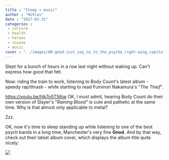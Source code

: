 ```yaml
---
title : "Sleep + music"
author : "Niklas"
date : "2017-03-31"
categories : 
 - culture
 - health
 - heroes
 - insane
 - music
cover : "../images/00-gnod-just_say_no_to_the_psycho_right-wing_capitalist_fascist_industrial_death_machine-web-2017.jpg"
---
```


Slept for a bunch of hours in a row last night without waking up. Can't express how good that felt.

Now: riding the train to work, listening to Body Count's latest album - speedy rap/thrash - while starting to read Fuminori Nakamura's "_The Thief_".

https://youtu.be/hlk7o5T56iw OK, I must admit, hearing Body Count do their own version of Slayer's "_Raining Blood"_ is cute and pathetic at the same time. Why is that almost only applicable to metal?

Zzz.

OK, now it's time to sleep standing up while listening to one of the best psych bands in a long time, Manchester's very fine **Gnod.** And by that way, check out their latest album cover, which displays the album title quite nicely:

[![](https://niklasblog.com/wp-content/00-gnod-just_say_no_to_the_psycho_right-wing_capitalist_fascist_industrial_death_machine-web-2017.jpg)](https://niklasblog.com/wp-content/00-gnod-just_say_no_to_the_psycho_right-wing_capitalist_fascist_industrial_death_machine-web-2017.jpg)
